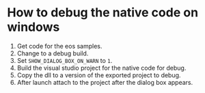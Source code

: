 # How to debug the native code on windows

1. Get code for the eos samples. 
2. Change to a debug build.
3. Set `SHOW_DIALOG_BOX_ON_WARN` to `1`.
2. Build the visual studio project for the native code for debug.
3. Copy the dll to a version of the exported project to debug.
4. After launch attach to the project after the dialog box appears.
